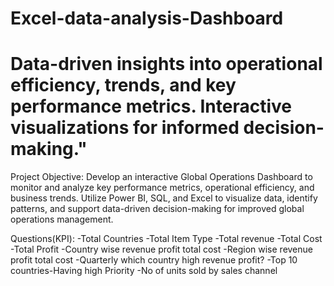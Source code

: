 # Excel-data-analysis-Dashboard
# Data-driven insights into operational efficiency, trends, and key performance metrics. Interactive visualizations for informed decision-making."

Project Objective:
Develop an interactive Global Operations Dashboard to monitor and analyze key performance metrics, operational efficiency, and business trends. Utilize Power BI, SQL, and Excel to visualize data, identify patterns, and support data-driven decision-making for improved global operations management.

Questions(KPI):
-Total Countries
-Total Item Type
-Total revenue
-Total Cost
-Total Profit
-Country wise revenue profit total cost
-Region wise revenue profit total cost
-Quarterly which country high revenue profit?
-Top 10 countries-Having high Priority
-No of units sold by sales channel


